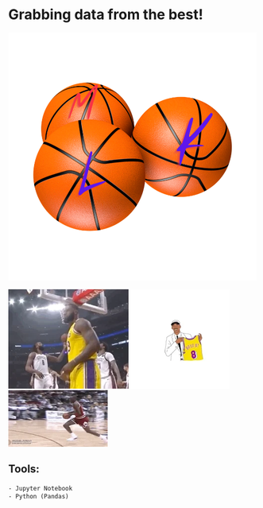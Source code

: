# Grabbing data from the best! 

![](./img/logo.png)

![](./img/lebron.webp) ![](./img/kobe.webp) ![](./img/michealJordan.webp)

## Tools: 
    - Jupyter Notebook
    - Python (Pandas)

